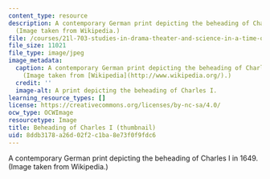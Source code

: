 ```yaml
---
content_type: resource
description: A contemporary German print depicting the beheading of Charles I in 1649.
  (Image taken from Wikipedia.)
file: /courses/21l-703-studies-in-drama-theater-and-science-in-a-time-of-war-spring-2005/8ddb3178a26d02f2c1ba8e73f0f9fdc6_21l-703s05-th.jpg
file_size: 11021
file_type: image/jpeg
image_metadata:
  caption: A contemporary German print depicting the beheading of Charles I in 1649.
    (Image taken from [Wikipedia](http://www.wikipedia.org/).)
  credit: ''
  image-alt: A print depicting the beheading of Charles I.
learning_resource_types: []
license: https://creativecommons.org/licenses/by-nc-sa/4.0/
ocw_type: OCWImage
resourcetype: Image
title: Beheading of Charles I (thumbnail)
uid: 8ddb3178-a26d-02f2-c1ba-8e73f0f9fdc6
---
```

A contemporary German print depicting the beheading of Charles I in 1649. (Image taken from Wikipedia.)